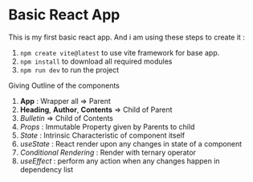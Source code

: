 # Basic React App

This is my first basic react app. And i am using these steps to create it :

1. `npm create vite@latest` to use vite framework for base app.
2. `npm install` to download all required modules
3. `npm run dev` to run the project

Giving Outline of the components
1. **App** : Wrapper all => Parent
2. **Heading**, **Author**, **Contents** => Child of Parent
3. *Bulletin* => Child of Contents  
4. *Props* : Immutable Property given by Parents to child
5. *State* : Intrinsic Characteristic of component itself
6. *useState* : React render upon any changes in state of a component
7. *Conditional Rendering* : Render with ternary operator
8. *useEffect* : perform any action when any changes happen in dependency list

